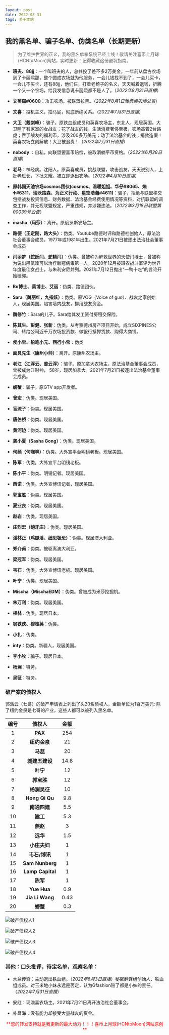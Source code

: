 ```yaml
---
layout: post
date: 2022-08-31
tags: 关于本站
---
```



## 我的黑名单、骗子名单、伪类名单（长期更新）

> 为了维护世界的正义，我的黑名单㊙️系统已经上线！敬请关注喜币上月球(HCNtoMoon)网站，实时更新！记得收藏这份避坑指南。

* **班夫、88jj**：一个叫班夫的人，总共投了差不多2万美金，一年前从盘古农场到了卡丽熙那，整个圆成农场就为他服务，一会儿钱找不到了，一会儿买卡，一会儿不买卡，还有88jj，他们仨，打着老椅子的名义，天天喊着退钱，折腾一个又一个农场，给我发信息说卡丽熙都不是人了。（*2022年8月31日直播*）

* **文英瞄#0600**：攻击农场。被联盟拉黑。（*2022年8月1日雅典娜农场公告*）

* **文喜**：投机主义，拍马屁，彻底断绝关系。（*2022年7月31日直播*）

* **大卫（戴剑峰）**：骗子。原铁血组成员和英喜农场主，东北人，现居英国。大卫睡了有家室的女战友；花了战友的钱，生活消费奢侈至极，农场高管2台路虎；吞了战友的福利币，涉及200多万美元；动了法治基金的钱；捐款造假！英喜农场立刻解散！大卫被追责！（*2022年7月31日直播*）

* **nobody** ：自私，向联盟要喜币赔偿，被取消躺平币资格。（*2022年6月28日直播*）

* **老马**：神经病。沈阳人。原英喜成员，挑战联盟，攻击战友，天天说别人，上批老班长，下批文耀。被立即逐出农场。（*2022年4月10日直播*）

* **原韩国天池农场cosmos团伙(cosmos、温暖姐姐、华仔#8065、熵➕#6311、瑞沃路森、为正义行动、星空浩瀚#4611)**：骗子，拒绝与联盟移交包括战友投资信息、财务数据、法治基金经费使用情况等资料，对抗联盟的调查工作，并无视联盟规定，严重违规，并涉嫌违法。（*2022年3月18日联盟第00039号公告*）

* **masha（玛莎）**：离开。原俄罗斯农场主。

* **路德（王定刚，路大头）**：伪类。Youtube路德时评和路德社创始人，原法治社会董事会成员，1977年或1981年出生。2021年7月21日被逐出法治社会董事会成员

* **闫丽梦（蛇妖闫、蛇精闫）**：伪类。曾被称为解救世界的天使闫博士，曾被称为说出羟氯喹可以治疗新冠病毒第一人，2020年12月被班农战斗室评为世界年度最佳女战士，与朱利安尼并列。2021年7月12日抛出“一鸭十吃”的言论开始砸郭。

* **Bo博士、莫博士、艾丽**：伪类、路德团伙。

* **Sara（魏丽红，九指妖）**：伪类。原VOG（Voice of guo）、战友之家创始人，现居美国。陷害墙内战友，挪用战友资金。

* **魏修竹**：Sara的儿子。Sara给其发工资付房租交保险。

*  **陈其生、彭健、张新**：伪类。从考察德州房产项目开始，成立SIXPINES公司、转给公司近千万农场投资款、做银行抵押贷款、购得大商铺。

* **侯小宝、铅笔小元、西行小宝**：伪类

* **面具先生（康州小帅）**：离开。原康州农场主。

* **老江（江浮云、姜云浮）**：骗子。原加拿大农场主，原法治基金董事会成员，曾被成为江财神， 58岁，现居加拿大。2021年7月21日被逐出法治基金董事会成员。

* **螃蟹**：骗子。原GTV app开发者。

* **曾宏**：伪类。现居美国。

* **盲流子**：伪类。现居美国。

* **唐伯桥**：伪类。现居美国。

* **黄河边**：伪类。现居美国。

* **龚小夏（Sasha Gong）**：伪类。现居美国。

* **何频（何咖啡）**：伪类。大外宣平台明镜老板。现居美国。

* **陈军**：伪类。大外宣平台明镜老板。

* **陈小平**：伪类。明镜记者。现居美国。

* **西诺**：伪类。大外宣博讯记者，现居美国。

* **郭宝胜**：伪类。现居美国。

* **夏业良**：伪类。现居美国。

* **赵岩**：伪类。现居美国。

* **庄烈宏（龅牙庄）**：伪类。现居美国。

* **潘林正（鸡腿潘、细思极恐）**：伪类。现居澳大利亚。

* **郑介甫**：伪类。被驱离澳大利亚。

* **梁冠军**：伪类。现居美国。

* **韦石**：伪类。大外宣博讯老板。现居美国。

* **叶宁**：伪类。现居美国。

* **Mischa（MischaEDM）**：伪类。曾被成为米莎挖掘机。

* **朱万利**：伪类。现居美国。

* **相林**：伪类。现居日本。

* **钢铁侠、穆桂英**：伪类。

* **小扎**：伪类。

* **inty**：伪类。新疆人，现居美国。

* **李小牧**：骗子。现居日本。

* **杨澜**：特务。

* **吴征**：特务。





### 破产案的债权人
郭浩云（七哥）的破产申请表上列出了头20名债权人，金额单位为1百万美元:
除了纽约金泉是七哥的产业，这些人都可以被列入黑名单。

| 编号 | 债权人 | 金额 |
|:---:|:---:|:---:|
| 1 | **PAX** | 254 |
| 2 | **纽约金泉** | 21 |
| 3 | **马蕊** | 20 |
| 4 | **城建五建设** | 14.8 |
| 5 | **叶宁** | 12 |
| 6 | **郭宝胜** | 12 |
| 7 | **杨澜吴征** | 10 |
| 8 | **Hong Qi Qu** | 9.8 |
| 9 | **南通四建** | 5.5 |
| 10 | **建工** | 5.3 |
| 11 | **燕赵** | 3 |
| 12 | **远华** | 1.5 |
| 13 | **小庄夫妇** | 1 |
| 14 | **韦石/博讯** | 1 |
| 15 | **Sam Nunberg** | 1 |
| 16 | **Lamp Capital** | 1 |
| 17 | **陈军** | 1 |
| 18 | **Yue Hua** | 0.9 |
| 19 | **Jia Li Wang** | 0.43 |
| 20 | **螃蟹** | 0.3 |



![破产债权人1](/images/bankruptcy/pochan1.jpg "破产债权人1")

![破产债权人2](/images/bankruptcy/pochan2.jpg "破产债权人2")

![破产债权人3](/images/bankruptcy/pochan3.jpg "破产债权人3")

![破产债权人4](/images/bankruptcy/pochan4.jpg "破产债权人4")




### 其他：口头批评，待定名单，观察名单：


* 木兰传奇：主动退出铁血组。（*2022年8月3日直播*）秘密翻译组创始人、铁血组成员。对玉米地小妹永远是否定，认为Gfashion赔了都是小妹的责任。（*2022年7月31日直播*）

* 安红：现澳喜农场主。2021年7月21日离开法治社会董事会。

* 朴昌海：没有能力却接受大量战友的资金。







<center><font color="red"> **您的转发支持就是我更新的最大动力！！！喜币上月球(HCNtoMoon)网站原创** </font> </center>